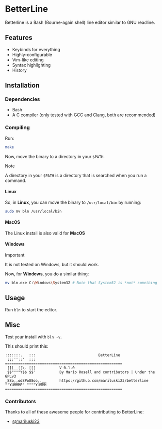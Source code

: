 # BetterLine

Betterline is a Bash (Bourne-again shell) line editor similar to GNU readline.

## Features

- Keybinds for everything
- Highly-configurable
- Vim-like editing
- Syntax highlighting
- History

## Installation

### Dependencies

- Bash
- A C compiler (only tested with GCC and Clang, both are recommended)

### Compiling

Run:

```bash
make
```

Now, move the binary to a directory in your `$PATH`.

> [!NOTE]
> A directory in your `$PATH` is a directory that is searched when you run a
> command.

#### Linux

So, in **Linux**, you can move the binary to `/usr/local/bin` by running:

```bash
sudo mv bln /usr/local/bin
```
#### MacOS

The Linux install is also valid for **MacOS**

#### Windows

> [!IMPORTANT]
> It is not tested on Windows, but it should work.

Now, for **Windows**, you do a similar thing:

```bash
mv bln.exe C:\Windows\System32 # Note that System32 is *not* something you want to mess with
```

## Usage

Run `bln` to start the editor.

## Misc

Test your install with `bln -v`.

This should print this:

```plaintext
:::::::.   :::                             BetterLine
 ;;;'';;'  ;;;         ======================================================
 [[[__[[\. [[[           V 0.1.0
 $$""""Y$$ $$'           By Mario Rosell and contributors | Under the GPLv3
_88o,,od8Po88oo,.__      https://github.com/mariluski23/betterline
""YUMMMP" """"YUMMM    ======================================================
```

### Contributors

Thanks to all of these awesome people for contributing to BetterLine:

- [@mariluski23](https://github.com/mariluski23)
